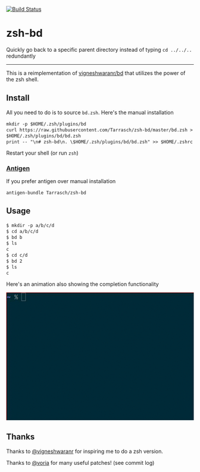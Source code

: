 [![Build Status](https://travis-ci.org/Tarrasch/zsh-bd.png)](https://travis-ci.org/Tarrasch/zsh-bd)

# zsh-bd

Quickly go back to a specific parent directory instead of typing `cd ../../..` redundantly

---

This is a reimplementation of
[vigneshwaranr/bd](https://github.com/vigneshwaranr/bd) that utilizes the power
of the zsh shell.

## Install

All you need to do is to source `bd.zsh`. Here's the manual installation

    mkdir -p $HOME/.zsh/plugins/bd
    curl https://raw.githubusercontent.com/Tarrasch/zsh-bd/master/bd.zsh > $HOME/.zsh/plugins/bd/bd.zsh
    print -- "\n# zsh-bd\n. \$HOME/.zsh/plugins/bd/bd.zsh" >> $HOME/.zshrc

Restart your shell (or run `zsh`)

### [Antigen](https://github.com/zsh-users/antigen)

If you prefer antigen over manual installation

    antigen-bundle Tarrasch/zsh-bd

## Usage

    $ mkdir -p a/b/c/d
    $ cd a/b/c/d
    $ bd b
    $ ls
    c
    $ cd c/d
    $ bd 2
    $ ls
    c

Here's an animation also showing the completion functionality

![Animated gif](animation.gif "Animation that shows auto completion")

## Thanks

Thanks to
[@vigneshwaranr](https://github.com/vigneshwaranr)
for inspiring me to do a zsh version.

Thanks to [@voria](https://github.com/voria) for many useful
patches! (see commit log)
